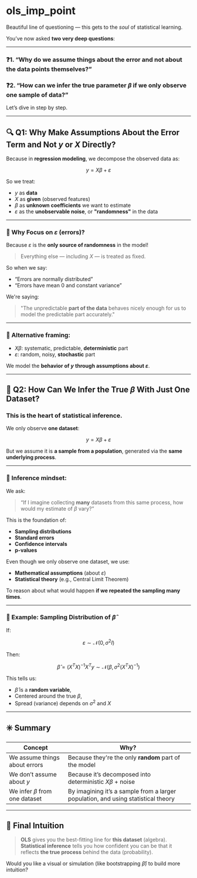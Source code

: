 # ols_imp_point

Beautiful line of questioning — this gets to the *soul* of statistical learning.

You’ve now asked **two very deep questions**:

---

### ❓1. “Why do we assume things about the **error** and not about the **data points** themselves?”

### ❓2. “How can we infer the **true parameter $\beta$** if we only observe one sample of data?”

Let’s dive in step by step.

---

## 🔍 Q1: Why Make Assumptions About the **Error Term** and Not $y$ or $X$ Directly?

Because in **regression modeling**, we decompose the observed data as:

$$
y = X\beta + \varepsilon
$$

So we treat:

* $y$ as **data**
* $X$ as **given** (observed features)
* $\beta$ as **unknown coefficients** we want to estimate
* $\varepsilon$ as the **unobservable noise**, or **"randomness"** in the data

---

### 🎯 Why Focus on $\varepsilon$ (errors)?

Because $\varepsilon$ is the **only source of randomness** in the model!

> Everything else — including $X$ — is treated as fixed.

So when we say:

* “Errors are normally distributed”
* “Errors have mean 0 and constant variance”

We're saying:

> "The unpredictable **part of the data** behaves nicely enough for us to model the predictable part accurately."

---

### 📌 Alternative framing:

* $X\beta$: systematic, predictable, **deterministic** part
* $\varepsilon$: random, noisy, **stochastic** part

We model the **behavior of $y$** **through assumptions about $\varepsilon$**.

---

## 🧠 Q2: How Can We Infer the **True $\beta$** With Just One Dataset?

### This is the heart of **statistical inference**.

We only observe **one dataset**:

$$
y = X\beta + \varepsilon
$$

But we assume it is **a sample from a population**, generated via the **same underlying process**.

---

### 🔁 Inference mindset:

We ask:

> “If I imagine collecting **many** datasets from this same process, how would my estimate of $\beta$ vary?”

This is the foundation of:

* **Sampling distributions**
* **Standard errors**
* **Confidence intervals**
* **p-values**

Even though we only observe one dataset, we use:

* **Mathematical assumptions** (about $\varepsilon$)
* **Statistical theory** (e.g., Central Limit Theorem)

To reason about what would happen **if we repeated the sampling many times**.

---

### 🧪 Example: Sampling Distribution of $\hat\beta$

If:

$$
\varepsilon \sim \mathcal{N}(0, \sigma^2 I)
$$

Then:

$$
\hat\beta = (X^TX)^{-1}X^Ty
\sim \mathcal{N}\left( \beta, \sigma^2 (X^TX)^{-1} \right)
$$

This tells us:

* $\hat\beta$ is a **random variable**,
* Centered around the true $\beta$,
* Spread (variance) depends on $\sigma^2$ and $X$

---

## ✳️ Summary

| Concept                           | Why?                                                                              |
| --------------------------------- | --------------------------------------------------------------------------------- |
| We assume things about errors     | Because they're the only **random** part of the model                             |
| We don’t assume about $y$         | Because it’s decomposed into deterministic $X\beta$ + noise                       |
| We infer $\beta$ from one dataset | By imagining it’s a sample from a larger population, and using statistical theory |

---

## 💬 Final Intuition

> **OLS** gives you the best-fitting line for **this dataset** (algebra).
> **Statistical inference** tells you how confident you can be that it reflects **the true process** behind the data (probability).

Would you like a visual or simulation (like bootstrapping $\hat\beta$) to build more intuition?
